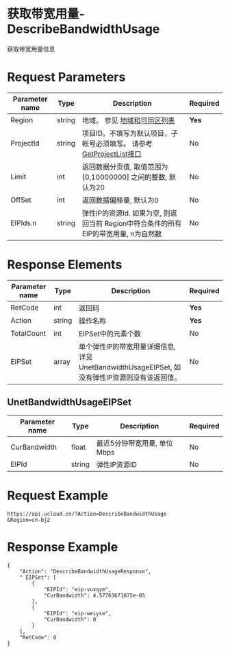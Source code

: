 # 获取带宽用量-DescribeBandwidthUsage

获取带宽用量信息

# Request Parameters
|Parameter name|Type|Description|Required|
|---|---|---|---|
|Region|string|地域。 参见 [地域和可用区列表](api/summary/regionlist)|**Yes**|
|ProjectId|string|项目ID。不填写为默认项目，子帐号必须填写。 请参考[GetProjectList接口](api/summary/get_project_list)|No|
|Limit|int|返回数据分页值, 取值范围为 [0,10000000] 之间的整数, 默认为20|No|
|OffSet|int|返回数据偏移量, 默认为0|No|
|EIPIds.n|string|弹性IP的资源Id. 如果为空, 则返回当前 Region中符合条件的所有EIP的带宽用量, n为自然数|No|

# Response Elements
|Parameter name|Type|Description|Required|
|---|---|---|---|
|RetCode|int|返回码|**Yes**|
|Action|string|操作名称|**Yes**|
|TotalCount|int|EIPSet中的元素个数|No|
|EIPSet|array|单个弹性IP的带宽用量详细信息, 详见 UnetBandwidthUsageEIPSet, 如没有弹性IP资源则没有该返回值。|No|

## UnetBandwidthUsageEIPSet
|Parameter name|Type|Description|Required|
|---|---|---|---|
|CurBandwidth|float|最近5分钟带宽用量, 单位Mbps|No|
|EIPId|string|弹性IP资源ID|No|

# Request Example
```
https://api.ucloud.cn/?Action=DescribeBandwidthUsage
&Region=cn-bj2
```

# Response Example
```
{
    "Action": "DescribeBandwidthUsageResponse", 
    " EIPSet": [
        {
            "EIPId": "eip-vuxqym", 
            "CurBandwidth": 4.57763671875e-05
        }, 
        {
            "EIPId": "eip-weiyse", 
            "CurBandwidth": 0
        }
    ], 
    "RetCode": 0
}
```

